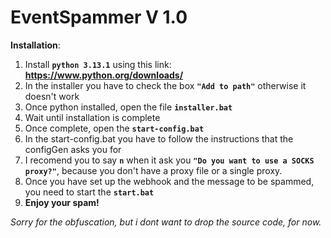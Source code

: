 # EventSpammer V 1.0

**Installation**:

1. Install **```python 3.13.1```** using this link: **https://www.python.org/downloads/**
2. In the installer you have to check the box **```"Add to path"```** otherwise it doesn't work
3. Once python installed, open the file **```installer.bat```**
4. Wait until installation is complete
5. Once complete, open the **```start-config.bat```**
6. In the start-config.bat you have to follow the instructions that the configGen asks you for
7. I recomend you to say **```n```** when it ask you **```"Do you want to use a SOCKS proxy?"```**, because you don't have a proxy file or a single proxy.
8. Once you have set up the webhook and the message to be spammed, you need to start the **```start.bat```**
9. **Enjoy your spam!**

*Sorry for the obfuscation, but i dont want to drop the source code, for now.*
